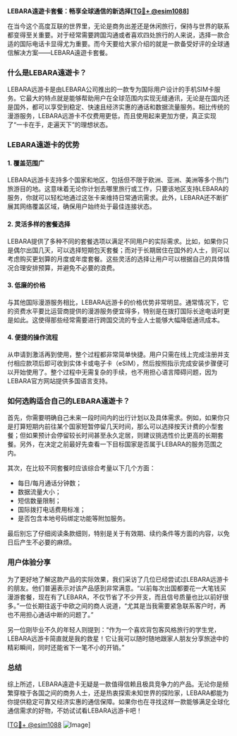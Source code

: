 **LEBARA遠遊卡套餐：畅享全球通信的新选择[[TG💪+ @esim1088](https://t.me/s/esim1088)]**

在当今这个高度互联的世界里，无论是商务出差还是休闲旅行，保持与世界的联系都变得至关重要。对于经常需要跨国沟通或者喜欢四处旅行的人来说，选择一款合适的国际电话卡显得尤为重要。而今天要给大家介绍的就是一款备受好评的全球通信解决方案——LEBARA遠遊卡套餐。

### 什么是LEBARA遠遊卡？

LEBARA远游卡是由LEBARA公司推出的一款专为国际用户设计的手机SIM卡服务。它最大的特点就是能够帮助用户在全球范围内实现无缝通讯，无论是在国内还是国外，都可以享受到稳定、快速且经济实惠的通话和数据流量服务。相比传统的漫游服务，LEBARA远游卡不仅费用更低，而且使用起来更加方便，真正实现了“一卡在手，走遍天下”的理想状态。

### LEBARA遠遊卡的优势

#### 1. **覆盖范围广**
LEBARA远游卡支持多个国家和地区，包括但不限于欧洲、亚洲、美洲等多个热门旅游目的地。这意味着无论你计划去哪里旅行或工作，只要该地区支持LEBARA的服务，你就可以轻松地通过这张卡来维持日常通讯需求。此外，LEBARA还不断扩展其网络覆盖区域，确保用户始终处于最佳连接状态。

#### 2. **灵活多样的套餐选择**
LEBARA提供了多种不同的套餐选项以满足不同用户的实际需求。比如，如果你只是偶尔出国几天，可以选择短期包天套餐；而对于长期居住在国外的人士，则可以考虑购买更划算的月度或年度套餐。这些灵活的选择让用户可以根据自己的具体情况合理安排预算，并避免不必要的浪费。

#### 3. **低廉的价格**
与其他国际漫游服务相比，LEBARA远游卡的价格优势非常明显。通常情况下，它的资费水平要比运营商提供的漫游服务便宜得多，特别是在拨打国际长途电话时更是如此。这使得那些经常需要进行跨国交流的专业人士能够大幅降低通讯成本。

#### 4. **便捷的操作流程**
从申请到激活再到使用，整个过程都非常简单快捷。用户只需在线上完成注册并支付相应款项后即可收到实体卡或电子卡（eSIM），然后按照指示完成安装步骤便可以开始使用了。整个过程中无需复杂的手续，也不用担心语言障碍问题，因为LEBARA官方网站提供多国语言支持。

### 如何选购适合自己的LEBARA遠遊卡？

首先，你需要明确自己未来一段时间内的出行计划以及具体需求。例如，如果你只是打算短期内前往某个国家短暂停留几天时间，那么可以选择按天计费的小型套餐；但如果预计会停留较长时间甚至永久定居，则建议挑选性价比更高的长期套餐。另外，在决定之前最好先查看一下目标国家是否属于LEBARA的服务范围之内。

其次，在比较不同套餐时应该综合考量以下几个方面：
- 每日/每月通话分钟数；
- 数据流量大小；
- 短信数量限制；
- 国际拨打电话费用标准；
- 是否包含本地号码绑定功能等附加服务。

最后别忘了仔细阅读条款细则，特别是关于有效期、续约条件等方面的内容，以免日后产生不必要的麻烦。

### 用户体验分享

为了更好地了解这款产品的实际效果，我们采访了几位已经尝试过LEBARA远游卡的朋友。他们普遍表示对该产品感到非常满意。“以前每次出国都要花一大笔钱买漫游套餐，现在有了LEBARA，不仅节省了不少开支，而且信号质量也比以前好很多。”一位长期往返于中欧之间的商人说道，“尤其是当我需要紧急联系客户时，再也不用担心通话中断的问题了。”

另一位刚毕业不久的年轻人则提到：“作为一个喜欢背包客风格旅行的学生党，LEBARA远游卡简直就是我的救星！它让我可以随时随地跟家人朋友分享旅途中的精彩瞬间，同时还能省下一笔不小的开销。”

### 总结

综上所述，LEBARA遠遊卡无疑是一款值得信赖且极具竞争力的产品。无论你是频繁穿梭于各国之间的商务人士，还是热衷探索未知世界的探险家，LEBARA都能为你提供稳定可靠又经济实惠的通信保障。如果你也在寻找这样一款能够满足全球化通信需求的好物，不妨试试看LEBARA远游卡吧！

[[TG💪+ @esim1088](https://t.me/s/esim1088) ![Image](https://i.postimg.cc/4NQfJmqS/Snipaste-2025-05-13-00-14-12.png)]